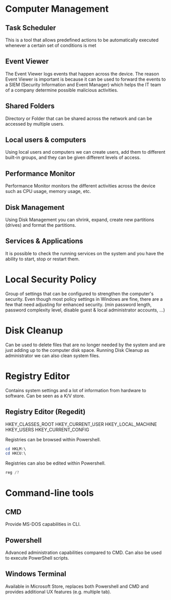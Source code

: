 # Computer Management
## Task Scheduler
This is a tool that allows predefined actions to be automatically executed whenever a certain set of conditions is met

## Event Viewer
The Event Viewer logs events that happen across the device.
The reason Event Viewer is important is because it can be used to forward the events to a SIEM (Security Information and Event Manager) which helps the IT team of a company determine possible malicious activities.

## Shared Folders
Directory or Folder that can be shared across the network and can be accessed by multiple users.

## Local users & computers
Using local users and computers we can create users, add them to different built-in groups, and they can be given different levels of access.

## Performance Monitor
Performance Monitor monitors the different activities across the device such as CPU usage, memory usage, etc.

## Disk Management
Using Disk Management you can shrink, expand, create new partitions (drives) and format the partitions.

## Services & Applications
It is possible to check the running services on the system and you have the ability to start, stop or restart them.

# Local Security Policy
Group of settings that can be configured to strengthen the computer's security.
Even though most policy settings in Windows are fine, there are a few that need adjusting for enhanced security. (min password length, password complexity level, disable guest & local administrator accounts, ...)

# Disk Cleanup
Can be used to delete files that are no longer needed by the system and are just adding up to the computer disk space.
Running Disk Cleanup as administrator we can also clean system files.

# Registry Editor
Contains system settings and a lot of information from hardware to software.
Can be seen as a K/V store.

## Registry Editor (Regedit)
HKEY_CLASSES_ROOT
HKEY_CURRENT_USER
HKEY_LOCAL_MACHINE
HKEY_USERS
HKEY_CURRENT_CONFIG

Registries can be browsed within Powershell.
```PowerShell
cd HKLM:\
cd HKCU:\
```

Registries can also be edited within Powershell.
```PowerShell
reg /?
```

# Command-line tools
## CMD
Provide MS-DOS capabilities in CLI.

## Powershell
Advanced administration capabilities compared to CMD.
Can also be used to execute PowerShell scripts.

## Windows Terminal
Available in Microsoft Store, replaces both Powershell and CMD and provides additional UX features (e.g. multiple tab).